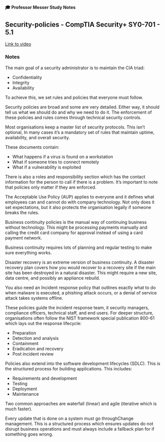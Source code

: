 #### 🎓 Professor Messer Study Notes

##  Security-policies - CompTIA Security+ SY0-701 - 5.1

[Link to video](https://youtu.be/5kY9kvzeWjA?si=b6j7LpM8Asdpmh01)

### Notes

The main goal of a security administrator is to maintain the CIA triad:
- Confidentiality
- Integrity
- Availability

To achieve this, we set rules and policies that everyone must follow.

Security policies are broad and some are very detailed. Either way, it should tell us what we should do and why we need to do it. The enforcement of these policies and rules comes through technical security controls. 

Most organisations keep a master list of security protocols. This isn’t optional, In many cases it’s a mandatory set of rules that maintain uptime, availability, and overall security.

These documents contain:
- What happens if a virus is found on a workstation
- What if someone tries to connect remotely
- What if a vulnerability is exploited

There is also a roles and responsibility section which has the contact information for the person to call if there is a problem. It’s important to note that policies only matter if they are enforced.

The Acceptable Use Policy (AUP) applies to everyone and it defines what employees can and cannot do with company technology. Not only does it set expectations, but it also protects the organisation legally if someone breaks the rules.

Business continuity policies is the manual way of continuing business without technology. This might be processing payments manually and calling the credit card company for approval instead of using a card payment network.

Business continuity requires lots of planning and regular testing to make sure everything works.

Disaster recovery is an extreme version of business continuity. A disaster recovery plan covers how you would recover to a recovery site if the main site has been destroyed in a natural disaster. This might require a new site, data centre, and possibly an appliance rebuild.

You also need an Incident response policy that outlines exactly what to do when malware is executed, a phishing attack occurs, or a denial of service attack takes systems offline. 

These policies guide the incident response team, it security managers, compliance officers, technical staff, and end users. For deeper structure, organisations often follow the NIST framework special publication 800-61 which lays out the response lifecycle:
- Preparation
- Detection and analysis
- Containment
- Eradication and recovery
- Post incident review

Policies also extend into the software development lifecycles (SDLC). This is the structured process for building applications. This includes:
- Requirements and development
- Testing
- Deployment
- Maintenance

Two common approaches are waterfall (linear) and agile (iterative which is much faster).

Every update that is done on a system must go throughChange management. This is a structured process which ensures updates do not disrupt business operations and must always include a fallback plan for if something goes wrong.

